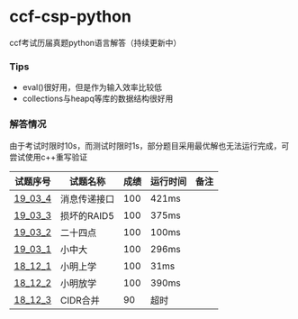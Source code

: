 # ccf-csp-python
ccf考试历届真题python语言解答（持续更新中）
### Tips
* eval()很好用，但是作为输入效率比较低
* collections与heapq等库的数据结构很好用
### 解答情况
由于考试时限时10s，而测试时限时1s，部分题目采用最优解也无法运行完成，可尝试使用c++重写验证  

| 试题序号                        | 试题名称     | 成绩 | 运行时间 | 备注 |
| ------------------------------- | ------------ | ---- | -------- | ---- |
| [19_03_4](./19_03_4/19_03_4.py) | 消息传递接口 | 100  | 421ms    |      |
| [19_03_3](./19_03_3/19_03_3.py) | 损坏的RAID5  | 100  | 375ms    |      |
| [19_03_2](./19_03_2/19_03_2.py) | 二十四点     | 100  | 100ms    |      |
| [19_03_1](./19_03_1/19_03_1.py) | 小中大       | 100  | 296ms    |      |
| [18_12_1](./18_12_1/18_12_1.py) | 小明上学     | 100  | 31ms     |      |
| [18_12_2](./18_12_2/18_12_2.py) | 小明放学     | 100  | 390ms    |      |
| [18_12_3](./18_12_3/18_12_3.py) | CIDR合并     | 90  | 超时     |      |